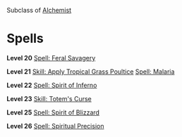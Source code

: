 <!-- TITLE: Shaman -->
<!-- SUBTITLE: Communing with spirits and channeling the elements into brutish strikes is only part of what a shaman does.  Well-regarded for their ability to bolster their allies abilities as well as their own, a shaman is a valuable ally in the wilds of Magnos. -->

Subclass of [Alchemist](alchemist)
# Spells

**Level 20**
[Spell: Feral Savagery](feral-savagery)

**Level 21**
[Skill: Apply Tropical Grass Poultice](apply-tropical-grass-poultice)
[Spell: Malaria](malaria)

**Level 22**
[Spell: Spirit of Inferno](spirit-of-inferno)

**Level 23**
[Skill: Totem's Curse](totems-curse)

**Level 25**
[Spell: Spirit of Blizzard](spirit-of-blizzard)

**Level 26**
[Spell: Spiritual Precision](spiritual-precision)